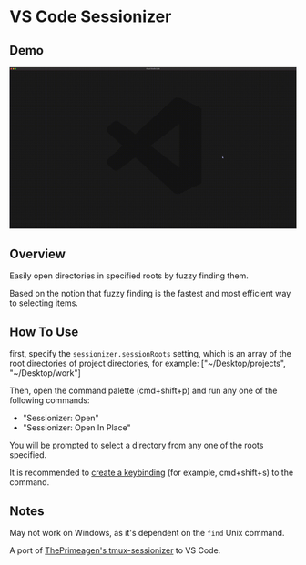# VS Code Sessionizer

## Demo

![Demo](demo.gif)

## Overview

Easily open directories in specified roots by fuzzy finding them.

Based on the notion that fuzzy finding is the fastest and most efficient way to selecting items.

## How To Use

first, specify the `sessionizer.sessionRoots` setting, which is an array of the root directories of project directories, for example: ["\~/Desktop/projects", "\~/Desktop/work"]

Then, open the command palette (cmd+shift+p) and run any one of the following commands:

- "Sessionizer: Open"
- "Sessionizer: Open In Place"

You will be prompted to select a directory from any one of the roots specified.

It is recommended to [create a keybinding](https://code.visualstudio.com/docs/getstarted/keybindings) (for example, cmd+shift+s) to the command.

## Notes

May not work on Windows, as it's dependent on the `find` Unix command.

A port of [ThePrimeagen's tmux-sessionizer](https://github.com/ThePrimeagen/.dotfiles/blob/master/bin/.local/scripts/tmux-sessionizer) to VS Code.
